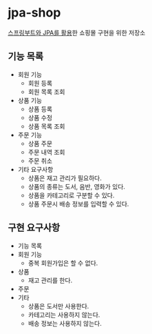 # jpa-shop
[스프링부트와 JPA를 활용](https://www.inflearn.com/course/스프링부트-JPA-활용-1)한 쇼핑몰 구현을 위한 저장소


## 기능 목록
- 회원 기능
  - 회원 등록
  - 회원 목록 조회
- 상품 기능
  - 상품 등록
  - 상품 수정
  - 상품 목록 조회
- 주문 기능
  - 상품 주문
  - 주문 내역 조회
  - 주문 취소
- 기타 요구사항
  - 상품은 재고 관리가 필요하다.
  - 상품의 종류는 도서, 음반, 영화가 있다.
  - 상품을 카테고리로 구분할 수 있다.
  - 상품 주문시 배송 정보를 입력할 수 있다.


## 구현 요구사항
- 기능 목록
- 회원 기능
  - 중복 회원가입은 할 수 없다.
- 상품
  - 재고 관리를 한다.
- 주문
- 기타
  - 상품은 도서만 사용한다.
  - 카테고리는 사용하지 않는다.
  - 배송 정보는 사용하지 않는다.
